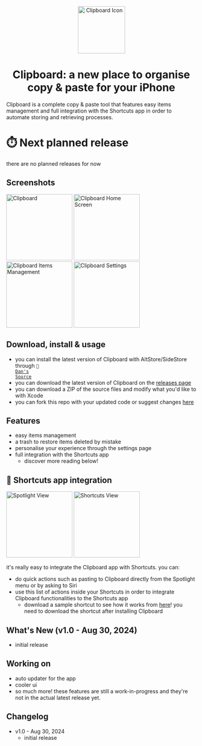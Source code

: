 <div align="center"><img width="125" alt="Clipboard Icon" src="https://github.com/user-attachments/assets/3d252759-2757-46d3-90be-0bd1610148b2"></div>

<div align="center"><h1>Clipboard: a new place to organise copy & paste for your iPhone</h1></div>
Clipboard is a complete copy & paste tool that features easy items management and full integration with the Shortcuts app in order to automate storing and retrieving processes.

# ⏱️ Next planned release
there are no planned releases for now

## Screenshots
<img width="175" alt="Clipboard" src="https://github.com/user-attachments/assets/c7ffd072-fe70-4bca-89a2-0e8abbcf3e38">
<img width="175" alt="Clipboard Home Screen" src="https://github.com/user-attachments/assets/c21394a3-672f-4885-ba6c-6b065257837a">
<img width="175" alt="Clipboard Items Management" src="https://github.com/user-attachments/assets/ca5ea175-2bf2-4f6f-90e3-42e664ad56a1">
<img width="175" alt="Clipboard Settings" src="https://github.com/user-attachments/assets/f7b91c6a-a0ef-420b-9179-db257baa19fd">

## Download, install & usage
- you can install the latest version of Clipboard with AltStore/SideStore through <code>📂 <a href="https://ddvniele.github.io/altsource">Dan's Source</a></code>
- you can download the latest version of Clipboard on the [releases page](https://github.com/ddvniele/Clipboard/releases/latest)
- you can download a ZIP of the source files and modify what you'd like to with Xcode
- you can fork this repo with your updated code or suggest changes [here](https://github.com/ddvniele/Clipboard/pulls)

## Features
- easy items management
- a trash to restore items deleted by mistake
- personalise your experience through the settings page
- full integration with the Shortcuts app
  - discover more reading below!

## 📂 Shortcuts app integration
<img width="175" alt="Spotlight View" src="https://github.com/user-attachments/assets/ee9f02a8-c7d6-4203-8da0-a3a10056e38c">
<img width="175" alt="Shortcuts View" src="https://github.com/user-attachments/assets/4877dc50-148c-4c62-b771-ae199a588de6">

it's really easy to integrate the Clipboard app with Shortcuts. you can:
- do quick actions such as pasting to Clipboard directly from the Spotlight menu or by asking to Siri
- use this list of actions inside your Shortcuts in order to integrate Clipboard functionalities to the Shortcuts app
  - download a sample shortcut to see how it works from [here](https://www.icloud.com/shortcuts/32d94e5e1d484e89be0094dfa4f308a4)! you need to download the shortcut after installing Clipboard

## What's New (v1.0 - Aug 30, 2024)
- initial release

## Working on
- auto updater for the app
- cooler ui
- so much more!
these features are still a work-in-progress and they're not in the actual latest release yet.

## Changelog
- v1.0 - Aug 30, 2024
  - initial release
